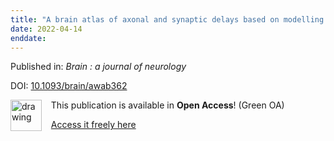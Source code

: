 ```yaml
---
title: "A brain atlas of axonal and synaptic delays based on modelling of cortico-cortical evoked potentials."
date: 2022-04-14
enddate:
---
```


Published in: *Brain : a journal of neurology*

DOI: [10.1093/brain/awab362](https://doi.org/10.1093/brain/awab362)

<img src="https://upload.wikimedia.org/wikipedia/commons/thumb/9/90/Open_Access_logo_PLoS_white_green.svg/576px-Open_Access_logo_PLoS_white_green.svg.png" alt="drawing" width="50" align="left"/> &nbsp;&nbsp;&nbsp;This publication is available in **Open Access**! (Green OA)

&nbsp;&nbsp;&nbsp;[Access it freely here](https://hal.sorbonne-universite.fr/hal-03457509/file/awab362.pdf
)

